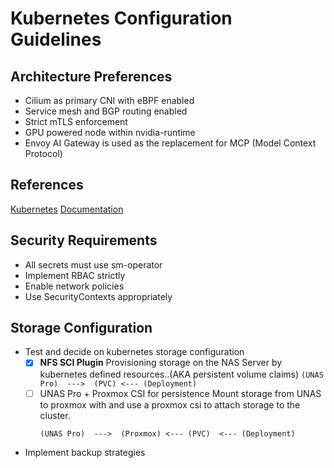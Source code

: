 # Kubernetes Configuration Guidelines

## Architecture Preferences

- Cilium as primary CNI with eBPF enabled
- Service mesh and BGP routing enabled
- Strict mTLS enforcement
- GPU powered node within nvidia-runtime
- Envoy AI Gateway is used as the replacement for MCP (Model Context Protocol)

## References

[Kubernetes](../../kubernetes/README.md)
[Documentation](../../docs/docs/infra/kubernetes.md)

## Security Requirements

- All secrets must use sm-operator
- Implement RBAC strictly
- Enable network policies
- Use SecurityContexts appropriately

## Storage Configuration

* Test and decide on kubernetes storage configuration
  - [x] **NFS SCI Plugin**
        Provisioning storage on the NAS Server by kubernetes defined resources..(AKA persistent volume claims)
        ```
        (UNAS Pro)  --->  (PVC) <--- (Deployment)
        ```
  - [ ]  UNAS Pro + Proxmox CSI for persistence
        Mount storage from UNAS to proxmox with and use a proxmox csi to attach storage to the cluster.
        ```
        (UNAS Pro)  --->  (Proxmox) <--- (PVC)  <--- (Deployment)
        ```

* Implement backup strategies

